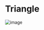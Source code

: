 # Triangle

![image](https://user-images.githubusercontent.com/90568044/198340647-af328369-342a-4148-a394-85594e28bf5d.png)
